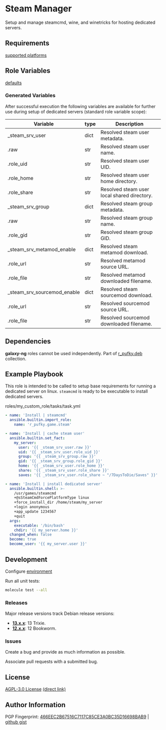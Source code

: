 # Steam Manager
Setup and manage steamcmd, wine, and winetricks for hosting dedicated servers.

## Requirements
[supported platforms](https://github.com/r-pufky/ansible_steam/blob/main/meta/main.yml)

## Role Variables
[defaults](https://github.com/r-pufky/ansible_steam/tree/main/defaults/main/)

### Generated Variables
After successful execution the following variables are available for further
use during setup of dedicated servers (standard role variable scope):

 Variable                    | type | Description
-----------------------------|------|-----------------------------------------
 _steam_srv_user             | dict | Resolved steam user metadata.
   .raw                      | str  | Resolved steam user name.
   .role_uid                 | str  | Resolved steam user UID.
   .role_home                | str  | Resolved steam user home directory.
   .role_share               | str  | Resolved steam user local shared directory.
 _steam_srv_group            | dict | Resolved steam group metadata.
   .raw                      | str  | Resolved steam group name.
   .role_gid                 | str  | Resolved steam group GID.
 _steam_srv_metamod_enable   | dict | Resolved steam metamod download.
   .role_url                 | str  | Resolved metamod source URL.
   .role_file                | str  | Resolved metamod downloaded filename.
 _steam_srv_sourcemod_enable | dict | Resolved steam sourcemod download.
   .role_url                 | str  | Resolved sourcemod source URL.
   .role_file                | str  | Resolved sourcemod downloaded filename.

## Dependencies
**galaxy-ng** roles cannot be used independently. Part of
[r_pufky.deb](https://github.com/r-pufky/ansible_collection_deb) collection.

## Example Playbook
This role is intended to be called to setup base requirements for running a
dedicated server on linux. `steamcmd` is ready to be executable to install
dedicated servers.

roles/my_custom_role/tasks/task.yml
``` yaml
- name: 'Install | steamcmd'
  ansible.builtin.import_role:
    name: 'r_pufky.game.steam'

- name: 'Install | cache steam user'
  ansible.builtin.set_fact:
    my_server:
      user: '{{ _steam_srv_user.raw }}'
      uid: '{{ _steam_srv_user.role_uid }}'
      group: '{{ _steam_srv_group.raw }}'
      gid: '{{ _steam_srv_group.role_gid }}'
      home: '{{ _steam_srv_user.role_home }}'
      share: '{{ _steam_srv_user.role_share }}'
      saves: '{{ _steam_srv_user.role_share ~ "/7DaysToDie/Saves" }}'

- name: 'Install | install dedicated server'
  ansible.builtin.shell: >-
    /usr/games/steamcmd
    +@sSteamCmdForcePlatformType linux
    +force_install_dir /home/steam/my_server
    +login anonymous
    +app_update 1234567
    +quit
  args:
    executable: '/bin/bash'
    chdir: '{{ my_server.home }}'
  changed_when: false
  become: true
  become_user: '{{ my_server.user }}'
```

## Development
Configure [environment](https://github.com/r-pufky/ansible_collection_docs/blob/main/dev/environment/README.md)

Run all unit tests:
``` bash
molecule test --all
```

### Releases
Major release versions track Debian release versions:

* **[13.x.x](https://github.com/r-pufky/ansible_steam)**: 13 Trixie.
* **[12.x.x](https://github.com/r-pufky/ansible_steam/tree/12.x)**: 12 Bookworm.

### Issues
Create a bug and provide as much information as possible.

Associate pull requests with a submitted bug.

## License
[AGPL-3.0 License](https://www.tldrlegal.com/license/gnu-affero-general-public-license-v3-agpl-3-0)
 [(direct link)](https://github.com/r-pufky/ansible_steam/blob/main/LICENSE)

## Author Information
PGP Fingerprint: [466EEC2B67516C7117C85CE3A0BC35D16698BAB9](https://keys.openpgp.org/vks/v1/by-fingerprint/466EEC2B67516C7117C85CE3A0BC35D16698BAB9)
| [github gist](https://gist.github.com/r-pufky/a8df36977c55b5bb20829267c4c49d22)
